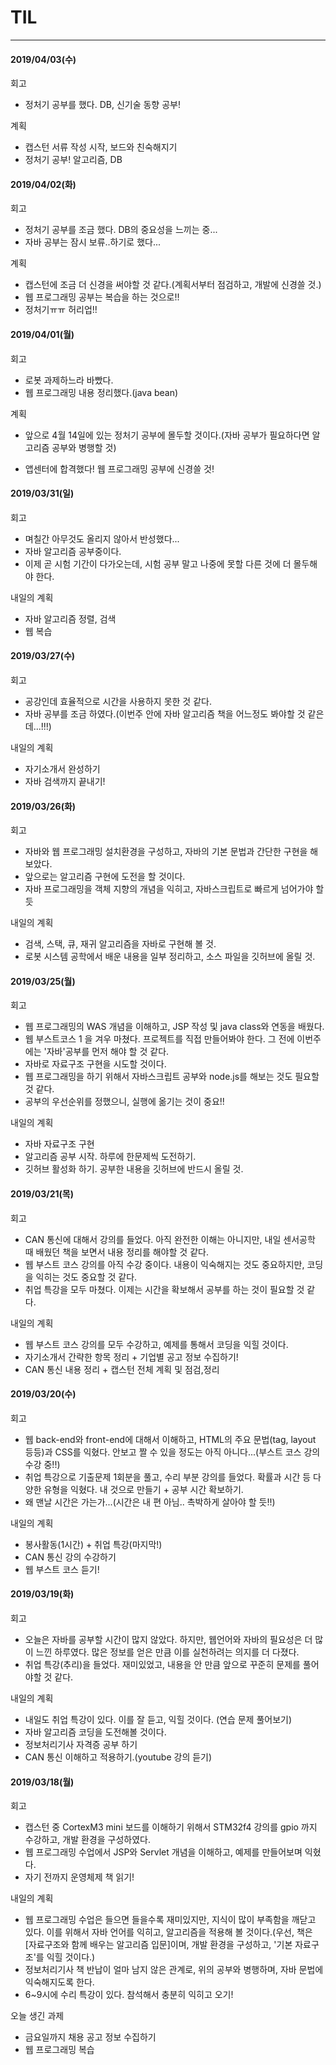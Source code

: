 # TIL

------

#### 2019/04/03(수)

회고

- 정처기 공부를 했다. DB, 신기술 동향 공부!

계획

- 캡스턴 서류 작성 시작, 보드와 친숙해지기
- 정처기 공부! 알고리즘, DB

#### 2019/04/02(화)

회고

- 정처기 공부를 조금 했다. DB의 중요성을 느끼는 중...
- 자바 공부는 잠시 보류..하기로 했다...

계획

- 캡스턴에 조금 더 신경을 써야할 것 같다.(계획서부터 점검하고, 개발에 신경쓸 것.)
- 웹 프로그래밍 공부는 복습을 하는 것으로!!
- 정처기ㅠㅠ 허리업!!

#### 2019/04/01(월)

회고

- 로봇 과제하느라 바빴다.
- 웹 프로그래밍 내용 정리했다.(java bean)

계획

- 앞으로 4월 14일에 있는 정처기 공부에 몰두할 것이다.(자바 공부가 필요하다면 알고리즘 공부와 병행할 것)

- 앱센터에 합격했다! 웹 프로그래밍 공부에 신경쓸 것!

#### 2019/03/31(일)

회고

- 며칠간 아무것도 올리지 않아서 반성했다... 
- 자바 알고리즘 공부중이다.
- 이제 곧 시험 기간이 다가오는데, 시험 공부 말고 나중에 못할 다른 것에 더 몰두해야 한다.

내일의 계획

- 자바 알고리즘 정렬, 검색
- 웹 복습

#### 2019/03/27(수)

회고

- 공강인데 효율적으로 시간을 사용하지 못한 것 같다.
- 자바 공부를 조금 하였다.(이번주 안에 자바 알고리즘 책을 어느정도 봐야할 것 같은데...!!!)

내일의 계획

- 자기소개서 완성하기
- 자바 검색까지 끝내기!

#### 2019/03/26(화)

회고

- 자바와 웹 프로그래밍 설치환경을 구성하고, 자바의 기본 문법과 간단한 구현을 해보았다.
- 앞으로는 알고리즘 구현에 도전을 할 것이다.
- 자바 프로그래밍을 객체 지향의 개념을 익히고, 자바스크립트로 빠르게 넘어가야 할 듯

내일의 계획

- 검색, 스택, 큐, 재귀 알고리즘을 자바로 구현해 볼 것.
- 로봇 시스템 공학에서 배운 내용을 일부 정리하고, 소스 파일을 깃허브에 올릴 것.

#### 2019/03/25(월)

회고

- 웹 프로그래밍의 WAS 개념을 이해하고, JSP 작성 및 java class와 연동을 배웠다.
- 웹 부스트코스 1 을 겨우 마쳤다. 프로젝트를 직접 만들어봐야 한다. 그 전에 이번주에는 '자바'공부를 먼저 해야 할 것 같다.
- 자바로 자료구조 구현을 시도할 것이다.
- 웹 프로그래밍을 하기 위해서 자바스크립트 공부와 node.js를 해보는 것도 필요할 것 같다.
- 공부의 우선순위를 정했으니, 실행에 옮기는 것이 중요!!

내일의 계획

- 자바 자료구조 구현
- 알고리즘 공부 시작. 하루에 한문제씩 도전하기.
- 깃허브 활성화 하기. 공부한 내용을 깃허브에 반드시 올릴 것.

#### 2019/03/21(목)

회고

- CAN 통신에 대해서 강의를 들었다. 아직 완전한 이해는 아니지만, 내일 센서공학 때 배웠던 책을 보면서 내용 정리를 해야할 것 같다.
- 웹 부스트 코스 강의를 아직 수강 중이다. 내용이 익숙해지는 것도 중요하지만, 코딩을 익히는 것도 중요할 것 같다.
- 취업 특강을 모두 마쳤다. 이제는 시간을 확보해서 공부를 하는 것이 필요할 것 같다.

내일의 계획

- 웹 부스트 코스 강의를 모두 수강하고, 예제를 통해서 코딩을 익힐 것이다.
- 자기소개서 간략한 항목 정리 + 기업별 공고 정보 수집하기!
- CAN 통신 내용 정리 + 캡스턴 전체 계획 및 점검,정리

#### 2019/03/20(수)

회고

- 웹 back-end와 front-end에 대해서 이해하고, HTML의 주요 문법(tag, layout 등등)과 CSS를 익혔다. 안보고 짤 수 있을 정도는 아직 아니다...(부스트 코스 강의 수강 중!!)
- 취업 특강으로 기출문제 1회분을 풀고, 수리 부분 강의를 들었다. 확률과 시간 등 다양한 유형을 익혔다. 내 것으로 만들기 + 공부 시간 확보하기.
- 왜 맨날 시간은 가는가...(시간은 내 편 아님.. 촉박하게 살아야 할 듯!!)

내일의 계획

- 봉사활동(1시간) + 취업 특강(마지막!)
- CAN 통신 강의 수강하기
- 웹 부스트 코스 듣기!



#### 2019/03/19(화)

회고

- 오늘은 자바를 공부할 시간이 많지 않았다. 하지만, 웹언어와 자바의 필요성은 더 많이 느낀 하루였다. 많은 정보를 얻은 만큼 이를 실천하려는 의지를 더 다졌다.
- 취업 특강(추리)을 들었다. 재미있었고, 내용을 안 만큼 앞으로 꾸준히 문제를 풀어야할 것 같다.

내일의 계획

- 내일도 취업 특강이 있다. 이를 잘 듣고, 익힐 것이다. (연습 문제 풀어보기)
- 자바 알고리즘 코딩을 도전해볼 것이다.
- 정보처리기사 자격증 공부 하기
- CAN 통신 이해하고 적용하기.(youtube 강의 듣기)



#### 2019/03/18(월)

회고

- 캡스턴 중 CortexM3 mini 보드를 이해하기 위해서 STM32f4 강의를 gpio 까지 수강하고, 개발 환경을 구성하였다.
- 웹 프로그래밍 수업에서 JSP와 Servlet 개념을 이해하고, 예제를 만들어보며 익혔다.
- 자기 전까지 운영체제 책 읽기!

내일의 계획

- 웹 프로그래밍 수업은 들으면 들을수록 재미있지만, 지식이 많이 부족함을 깨닫고 있다. 이를 위해서 자바 언어를 익히고, 알고리즘을 적용해 볼 것이다.(우선, 책은 [자료구조와 함께 배우는 알고리즘 입문]이며, 개발 환경을 구성하고, '기본 자료구조'를 익힐 것이다.)
- 정보처리기사 책 반납이 얼마 남지 않은 관계로, 위의 공부와 병행하며, 자바 문법에 익숙해지도록 한다.
- 6~9시에 수리 특강이 있다. 참석해서 충분히 익히고 오기!

오늘 생긴 과제

- 금요일까지 채용 공고 정보 수집하기
- 웹 프로그래밍 복습